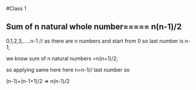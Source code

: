 #Class 1

## Sum of n natural whole number===== n(n-1)/2

0,1,2,3,.....n-1 // as there are n numbers and start from 0 so last number is n-1;
  
  we know sum of n natural numbers =n(n+1)/2;

so applying same here
here n=n-1// last number
so 

(n-1)+(n-1+1)/2 
  => n(n-1)/2 
